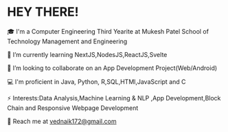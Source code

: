 # HEY THERE!    
🎓 I'm a Computer Engineering Third Yearite at Mukesh Patel School of Technology Management and Engineering

🌱 I’m currently learning NextJS,NodesJS,ReactJS,Svelte

👯 I’m looking to collaborate on an App Development Project(Web/Android)

💻 I'm proficient in Java, Python, R,SQL,HTMl,JavaScript and C

⚡ Interests:Data Analysis,Machine Learning & NLP ,App Development,Block Chain and Responsive Webpage Development

💬 Reach me at vednaik172@gmail.com
